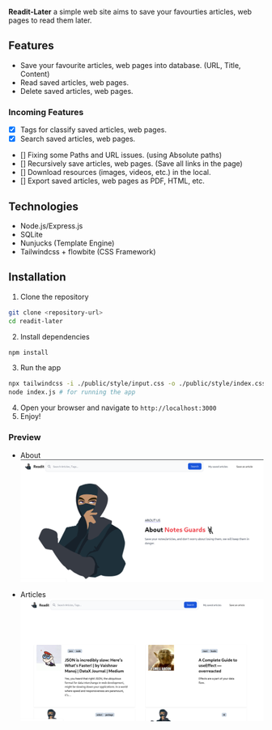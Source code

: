 **Readit-Later** a simple web site aims to save your favourties articles, web pages to read them later.

## Features

- Save your favourite articles, web pages into database. (URL, Title, Content)
- Read saved articles, web pages.
- Delete saved articles, web pages.

### Incoming Features

- [x] Tags for classify saved articles, web pages.
- [x] Search saved articles, web pages.
- [] Fixing some Paths and URL issues. (using Absolute paths)
- [] Recursively save articles, web pages. (Save all links in the page)
- [] Download resources (images, videos, etc.) in the local.
- [] Export saved articles, web pages as PDF, HTML, etc.

## Technologies

- Node.js/Express.js
- SQLite
- Nunjucks (Template Engine)
- Tailwindcss + flowbite (CSS Framework)

## Installation

1. Clone the repository

```bash
git clone <repository-url>
cd readit-later
```

2. Install dependencies

```bash
npm install
```

3. Run the app

```bash
npx tailwindcss -i ./public/style/input.css -o ./public/style/index.css --watch # for compiling tailwindcss
node index.js # for running the app
```

4. Open your browser and navigate to `http://localhost:3000`
5. Enjoy!

### Preview

- About
  ![About page](About.png)

- Articles
  ![Articles page](Articles.png)
